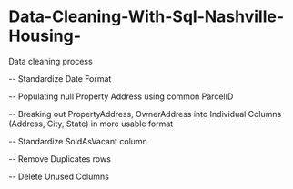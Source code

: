 # Data-Cleaning-With-Sql-Nashville-Housing-

Data cleaning process

-- Standardize Date Format

-- Populating null Property Address using common ParcelID

-- Breaking out PropertyAddress, OwnerAddress into Individual Columns (Address, City, State) in more usable format

-- Standardize SoldAsVacant column

-- Remove Duplicates rows

-- Delete Unused Columns



